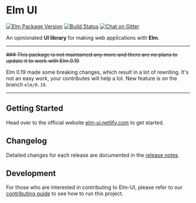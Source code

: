 # Elm UI
[![Elm Package Version](https://img.shields.io/badge/elm%20package-1.2.1-brightgreen.svg)](http://elm-ui.info/reference/ui)
[![Build Status](https://travis-ci.org/gdotdesign/elm-ui.svg?branch=master)](https://travis-ci.org/gdotdesign/elm-ui)
[![Chat on Gitter](https://img.shields.io/gitter/room/gdotdesign/elm-ui.svg)](https://gitter.im/elm_ui/Lobby)

An opinionated **UI library** for making web applications with **Elm**.

-----------------------

<del>### This package is not maintained any more and there are no plans to update it to work with Elm 0.19</del>

Elm 0.19 made some breaking changes, which result in a lot of rewriting. It's not an easy work, your contributes will help a lot. New feature is on the branch `elm/0.19`.

-----------------------

## Getting Started
Head over to the official website [elm-ui.netlify.com](https://elm-ui.netlify.com/documentation/getting-started/setup) to get started.

## Changelog
Detailed changes for each release are documented in the [release notes](https://github.com/gdotdesign/elm-ui/releases).

## Development
For those who are interested in contributing to Elm-UI, please refer to our
[contributing guide](https://github.com/gdotdesign/elm-ui/blob/master/CONTRIBUTING.md)
to see how to run this project.
